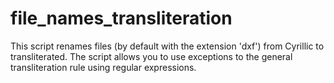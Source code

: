 # file_names_transliteration
This script renames files (by default with the extension 'dxf') from Cyrillic to transliterated.
The script allows you to use exceptions to the general transliteration rule using regular expressions.
